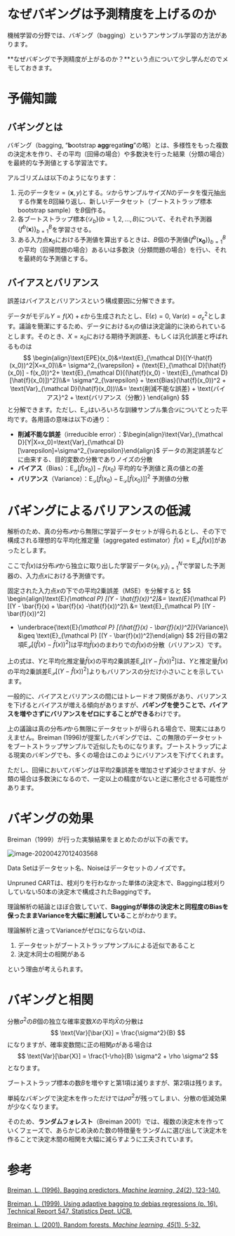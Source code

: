 # なぜバギングは予測精度を上げるのか

機械学習の分野では、バギング（bagging）というアンサンブル学習の方法があります。

**なぜバギングで予測精度が上がるのか？**という点について少し学んだのでメモしておきます。



# 予備知識

## バギングとは

バギング（bagging, “**b**ootstrap **agg**regat**ing**”の略）とは、多様性をもった複数の決定木を作り、その平均（回帰の場合）や多数決を行った結果（分類の場合）を最終的な予測値とする学習法です。

アルゴリズムは以下のようになります：

1. 元のデータを$\mathcal D=(\boldsymbol{x}, y)$とする。$\mathcal D$からサンプルサイズ$N$のデータを復元抽出する作業を$B$回繰り返し、新しいデータセット（ブートストラップ標本 bootstrap sample）を$B$個作る。
2. 各ブートストラップ標本$\{\mathcal D_b\}(b=1,2,...,B)$について、それぞれ予測器$\{f^b(\boldsymbol{x})\}_{b=1}^B$を学習させる。
3. ある入力点$\boldsymbol{x}_0$における予測値を算出するときは、$B$個の予測値$\{f^b(\boldsymbol{x_0})\}_{b=1}^B$の平均（回帰問題の場合）あるいは多数決（分類問題の場合）を行い、それを最終的な予測値とする。



## バイアスとバリアンス

誤差はバイアスとバリアンスという構成要因に分解できます。

データがモデル$Y=f(X) + \varepsilon$から生成されたとし、$\text{E}(\varepsilon)=0,\ \text{Var}(\varepsilon)=\sigma^2_{\varepsilon}$とします。議論を簡潔にするため、データにおける$x_i$の値は決定論的に決められているとします。そのとき、$X=x_0$における期待予測誤差、もしくは汎化誤差と呼ばれるものは
$$
\begin{align}\text{EPE}(x_0)&=\text{E}_{\mathcal D}[(Y-\hat{f}(x_0))^2|X=x_0]\\&= \sigma^2_{\varepsilon} + (\text{E}_{\mathcal D}[\hat{f}(x_0)] - f(x_0))^2+ \text{E}_{\mathcal D}[(\hat{f}(x_0) - \text{E}_{\mathcal D}[\hat{f}(x_0)])^2]\\&= \sigma^2_{\varepsilon} + \text{Bias}(\hat{f}(x_0))^2 + \text{Var}_{\mathcal D}(\hat{f}(x_0))\\&= \text{削減不能な誤差} + \text{バイアス}^2 + \text{バリアンス（分散）} \end{align}
$$
と分解できます。ただし、$\text{E}_{\mathcal D}$はいろいろな訓練サンプル集合$\mathcal D$についてとった平均です。各用語の意味は以下の通り：

- **削減不能な誤差**（irreducible error）：$\begin{align}\text{Var}_{\mathcal D}[Y|X=x_0]=\text{Var}_{\mathcal D}[\varepsilon]=\sigma^2_{\varepsilon}\end{align}$
  データの測定誤差などに由来する、目的変数の分散でありノイズの分散
- **バイアス**（Bias）：$\text{E}_{\mathcal D}[\hat{f}(x_0)] - f(x_0)$
  平均的な予測値と真の値との差
- **バリアンス**（Variance）：$\text{E}_{\mathcal D}[\hat{f}(x_0) - \text{E}_{\mathcal D}[\hat{f}(x_0)]]^2$
  予測値の分散



# バギングによるバリアンスの低減

解析のため、真の分布$\mathcal P$から無限に学習データセットが得られるとし、その下で構成される理想的な平均化推定量（aggregated estimator）$\bar{f}(x) = \text{E}_{\mathcal P} [\hat{f}(x)]$があったとします。

ここで$\hat{f}(x)$は分布$\mathcal{P}$から独立に取り出した学習データ$\{x_i, y_i\}_{i=1}^N$で学習した予測器の、入力点$x$における予測値です。

固定された入力点$x$の下での平均2乗誤差（MSE）を分解すると
$$
\begin{align}\text{E}_{\mathcal P} [(Y - \hat{f}(x))^2]&= \text{E}_{\mathcal P} [(Y - \bar{f}(x) + \bar{f}(x) -\hat{f}(x))^2]\\
&=  \text{E}_{\mathcal P} [(Y - \bar{f}(x))^2]
+ \underbrace{\text{E}_{\mathcal P} [(\hat{f}(x) - \bar{f}(x))^2]}_{Variance}\\
&\geq \text{E}_{\mathcal P} [(Y - \bar{f}(x))^2]\end{align}
$$
2行目の第2項$\text{E}_{\mathcal P} [(\hat{f}(x) - \bar{f}(x))^2]$は平均$\bar{f}(x)$のまわりでの$\hat{f}(x)$の分散（バリアンス）です。

上の式は、$Y$と平均化推定量$\bar{f}(x)$の平均2乗誤差$\text{E}_{\mathcal P} [(Y - \bar{f}(x))^2]$は、$Y$と推定量$\hat{f}(x)$の平均2乗誤差$\text{E}_{\mathcal P} [(Y - \hat{f}(x))^2]$よりもバリアンスの分だけ小さいことを示しています。

一般的に、バイアスとバリアンスの間にはトレードオフ関係があり、バリアンスを下げるとバイアスが増える傾向がありますが、**バギングを使うことで、バイアスを増やさずにバリアンスをゼロにすることができる**わけです。

上の議論は真の分布$\mathcal P$から無限にデータセットが得られる場合で、現実にはありえません。Breiman (1996)が提案したバギングでは、この無限のデータセットをブートストラップサンプルで近似したものになります。ブートストラップによる現実のバギングでも、多くの場合はこのようにバリアンスを下げてくれます。

ただし、回帰においてバギングは平均2乗誤差を増加させず減少させますが、分類の場合は多数決になるので、一定以上の精度がないと逆に悪化させる可能性があります。

# バギングの効果

Breiman（1999）が行った実験結果をまとめたのが以下の表です。

![image-20200427012403568](20200428_なぜbaggingは予測精度を上げるのか.assets/image-20200427012403568.png)

Data Setはデータセット名、Noiseはデータセットのノイズです。

Unpruned CARTは、枝刈りを行わなかった単体の決定木で、Baggingは枝刈りしていない50本の決定木で構成されたBaggingです。

理論解析の結論とほぼ合致していて、**Baggingが単体の決定木と同程度のBiasを保ったままVarianceを大幅に削減している**ことがわかります。

理論解析と違ってVarianceがゼロにならないのは、

1. データセットがブートストラップサンプルによる近似であること
2. 決定木同士の相関がある

という理由が考えられます。

# バギングと相関

分散$\sigma^2$の$B$個の独立な確率変数$X$の平均$\bar{X}$の分散は
$$
\text{Var}[\bar{X}] = \frac{\sigma^2}{B}
$$
になりますが、確率変数間に正の相関$\rho$がある場合は
$$
\text{Var}[\bar{X}] = \frac{1-\rho}{B} \sigma^2 + \rho \sigma^2
$$
となります。

ブートストラップ標本の数$B$を増やすと第1項は減りますが、第2項は残ります。

単純なバギングで決定木を作っただけでは$\rho \sigma^2$が残ってしまい、分散の低減効果が少なくなります。

そのため、**ランダムフォレスト**（Breiman  2001）では、複数の決定木を作っていくフェーズで、あらかじめ決めた数の特徴量をランダムに選び出して決定木を作ることで決定木間の相関を大幅に減らすように工夫されています。

# 参考

[Breiman, L. (1996). Bagging predictors. *Machine learning*, *24*(2), 123-140.](https://link.springer.com/content/pdf/10.1023/A:1018054314350.pdf)

[Breiman, L. (1999). Using adaptive bagging to debias regressions (p. 16). Technical Report 547, Statistics Dept. UCB.](https://www.stat.berkeley.edu/users/breiman/adaptbag99.pdf)

[Breiman, L. (2001). Random forests. *Machine learning*, *45*(1), 5-32.](https://link.springer.com/content/pdf/10.1023/A:1010933404324.pdf)